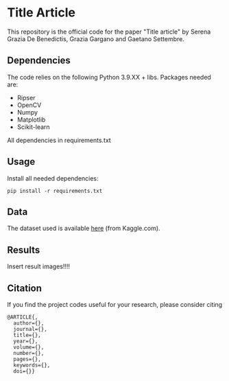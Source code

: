 
# Title Article

This repository is the official code for the paper "Title article" by Serena Grazia De Benedictis, Grazia Gargano and Gaetano Settembre.
## Dependencies

The code relies on the following Python 3.9.XX + libs. Packages needed are:
 
* Ripser
* OpenCV
* Numpy
* Matplotlib
* Scikit-learn

All dependencies in requirements.txt
## Usage

Install all needed dependencies:

    pip install -r requirements.txt
## Data

The dataset used is available [here](https://www.kaggle.com/datasets/masoudnickparvar/brain-tumor-mri-dataset) (from Kaggle.com).

## Results

Insert result images!!!!
## Citation
If you find the project codes useful for your research, please consider citing


```
@ARTICLE{,
  author={},
  journal={}, 
  title={}, 
  year={},
  volume={},
  number={},
  pages={},
  keywords={},
  doi={}}

```